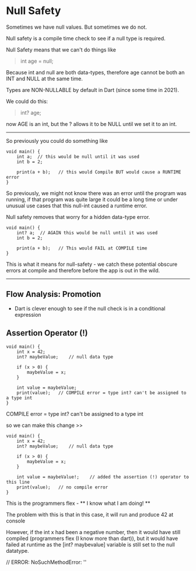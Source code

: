 # Null Safety

Sometimes we have null values. But sometimes we do not.

Null safety is a compile time check to see if a null type is required. 

Null Safety means that we can't do things like 

> int age = null; 

Because int and null are both data-types, therefore age cannot be both an INT and NULL at the same time. 

Types are NON-NULLABLE by default in Dart (since some time in 2021). 

We could do this: 

> int? age;

now AGE is an int, but the ? allows it to be NULL until we set it to an int. 

---

So previously you could do something like 

    void main() {
        int a;  // this would be null until it was used
        int b = 2;

        print(a + b);   // this would Compile BUT would cause a RUNTIME error
    }

So previously, we might not know there was an error until the program was running, if that program was quite large it could be a long time or under unusual use cases that this null-int caused a runtime error.

Null safety removes that worry for a hidden data-type error. 

    void main() {
        int? a;  // AGAIN this would be null until it was used
        int b = 2;

        print(a + b);   // This would FAIL at COMPILE time
    }

This is what it means for null-safety - we catch these potential obscure errors at compile and therefore before the app is out in the wild. 

---

## Flow Analysis: Promotion 

- Dart is clever enough to see if the null check is in a conditional expression


## Assertion Operator (!)

    void main() {
        int x = 42;
        int? maybeValue;    // null data type 

        if (x > 0) {
            maybeValue = x;
        } 

        int value = maybeValue; 
        print(value);   // COMPILE error = type int? can't be assigned to a type int
    }

COMPILE error = type int? can't be assigned to a type int

so we can make this change >> 


    void main() {
        int x = 42;
        int? maybeValue;    // null data type 

        if (x > 0) {
            maybeValue = x;
        } 

        int value = maybeValue!;    // added the assertion (!) operator to this line 
        print(value);   // no compile error
    }

This is the programmers flex - ** I know what I am doing! **

The problem with this is that in this case, it will run and produce 42 at console

However, if the int x had been a negative number, then it would have still compiled (programmers flex (I know more than dart)), but it would have failed at runtime as the [int? maybevalue] variable is still set to the null datatype. 

// ERROR: NoSuchMethodError: '<Unexpected Null Value>'

